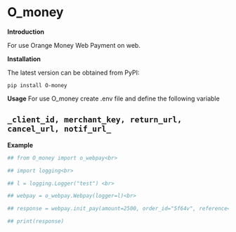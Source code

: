 # O_money

**Introduction**

For use Orange Money Web Payment on web.

**Installation**

The latest version can be obtained from PyPI:

`pip install O-money`

**Usage**
For use O_money create .env file and define the following variable

## `_client_id, merchant_key, return_url, cancel_url, notif_url_`

**Example**

```python
## from O_money import o_webpay<br>

## import logging<br>

## l = logging.Logger("test") <br>

## webpay = o_webpay.Webpay(logger=l)<br>

## response = webpay.init_pay(amount=2500, order_id="5f64v", reference="154f5", lang="us")<br>

## print(response)
```
